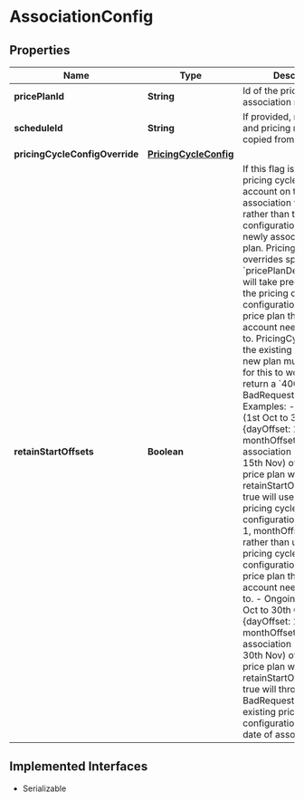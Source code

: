 

# AssociationConfig


## Properties

| Name | Type | Description | Notes |
|------------ | ------------- | ------------- | -------------|
|**pricePlanId** | **String** | Id of the price plan if association request |  [optional] |
|**scheduleId** | **String** | If provided, rate cards and pricing rules will copied from this schedule |  [optional] |
|**pricingCycleConfigOverride** | [**PricingCycleConfig**](PricingCycleConfig.md) |  |  [optional] |
|**retainStartOffsets** | **Boolean** | If this flag is true, current pricing cycle of the account on the date of association will continue rather  than the configurations of the newly associated price plan. Pricing cycle overrides specified  using  &#x60;pricePlanDetailsOverride&#x60; will take precedence over the pricing cycle configurations of  the new price plan that the account needs to migrate to. PricingCycleInterval of the existing plan and  the new plan must be same for this to work. We&#39;ll return a &#x60;400 BadRequest&#x60; otherwise. Examples:   - Ongoing plan (1st Oct to 30th Oct) - {dayOffset: 1, monthOffset: NIL}     New association (15th Oct to 15th Nov) of different price plan with retainStartOffsets option true      will use the same pricing cycle configuration {dayOffset: 1, monthOffset: NIL} rather than using the     pricing cycle configuration of the new price plan that the account needs to migrate to.   - Ongoing plan (1st Oct to 30th Oct) - {dayOffset: 1, monthOffset: NIL}     New association (1st Nov to 30th Nov) of different price plan with retainStartOffsets option true will     throw a &#x60;400 BadRequest&#x60; as no existing price plan configuration found on date of association  |  [optional] |


## Implemented Interfaces

* Serializable


